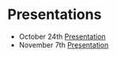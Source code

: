 # Presentations

- October 24th [Presentation](https://docs.google.com/presentation/d/1jNbLF8-G0VTE_UMxmtdqP44KDgTS8XgwoZzuNusQykE/edit?usp=sharing)
- November 7th [Presentation](https://github.com/Zappandy/visual_analogy_proj/blob/master/presentations/Verbose_Image_Captioning-November7th.pdf)
